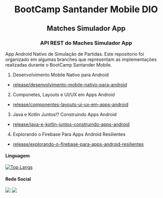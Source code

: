 <h1 align="center"> BootCamp Santander Mobile DIO </h1>

<h2 align="center"> Matches Simulador App </h2>

<h3 align="center"> API REST do Maches Simulador App </h3>

App Android Nativo de Simulação de Partidas. Este repositorio foi organizado em algumas branches que representam as implementações realizadas durante o BootCamp Santander Mobile.
1. Desenvolvimento Mobile Nativo para Android
  - [release/desenvolvimento-mobile-nativo-para-android](https://github.com/lucaslcslcs1998/matches-simulador-app/tree/release/desenvolvimento-mobile-nativo-para-android)
2. Componetes, Layouts e UI/UX em Apps Android
  - [release/componentes-layouts-ui-ux-em-apps-android](https://github.com/lucaslcslcs1998/matches-simulador-app/tree/release/componentes-layouts-ui-ux-em-apps-android)
3. Java e Kotlin Juntos!? Construindo Apps Android
  - [release/java-e-kotlin-juntos-construindo-apps-android](https://github.com/lucaslcslcs1998/matches-simulador-app/tree/release/java-e-kotlin-juntos-construindo-apps-android)
4. Explorando o Firebase Para Apps Android Resilientes
  - [release/explorando-o-firebase-para-apps-android-resilientes](https://github.com/lucaslcslcs1998/matches-simulador-app/tree/release/explorando-o-firebase-para-apps-android-resilientes)

#### Linguagem 

[![Top Langs](https://github-readme-stats.vercel.app/api/top-langs/?username=lucaslcslcs1998&layout=compact&hide=c&theme=github_dark)](https://github.com/lucaslcslcs1998/)

#### Rede Social

[<img src = "https://img.shields.io/badge/linkedin-%230077B5.svg?&style=for-the-badge&logo=linkedin&logoColor=white" />](https://www.linkedin.com/in/lucaslcslcs1998/) [<img src = "https://img.shields.io/badge/instagram-%23E4405F.svg?&style=for-the-badge&logo=instagram&logoColor=white">](https://www.instagram.com/lucaslcslcs1998/)

